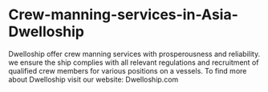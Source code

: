 # Crew-manning-services-in-Asia-Dwelloship
 Dwelloship offer crew manning services with prosperousness and reliability. we ensure the ship complies with all relevant regulations and recruitment of qualified crew members for various positions on a vessels. To find more about Dwelloship visit our website: Dwelloship.com 
